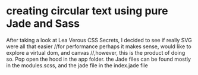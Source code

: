 # creating circular text using pure Jade and Sass
After taking a look at Lea Verous CSS Secrets, I decided to see if really SVG were all that easier
//for performance perhaps it makes sense, would like to explore a virtual dom, and canvas
//,however, this is the product of doing so. Pop open the hood in the app folder. the Jade files can be
found mostly in the modules.scss, and the jade file in the index.jade file